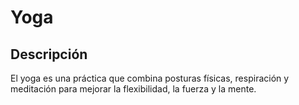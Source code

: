 # Yoga

## Descripción
El yoga es una práctica que combina posturas físicas, respiración y meditación para mejorar la flexibilidad, la fuerza y la mente.



